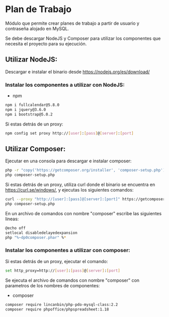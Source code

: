 # Plan de Trabajo

Módulo que permite crear planes de trabajo a partir de usuario y contraseña alojado en MySQL.

Se debe descargar NodeJS y Composer para utilizar los componentes que necesita el proyecto para su ejecución.

## Utilizar NodeJS:
Descargar e instalar el binario desde https://nodejs.org/es/download/

### Instalar los componentes a utilizar con NodeJS:
* npm
```sh
npm i fullcalendar@5.8.0
npm i jquery@3.6.0
npm i bootstrap@5.0.2
```
Si estas detrás de un proxy:
```sh
npm config set proxy http://[user]:[pass]@[server]:[port]
```

## Utilizar Composer:
Ejecutar en una consola para descargar e instalar composer:
```sh 
php -r "copy('https://getcomposer.org/installer', 'composer-setup.php');" 
php composer-setup.php
```
Si estas detrás de un proxy, utiliza curl donde el binario se encuentra en https://curl.se/windows/, y ejecutas los siguientes comandos:
```sh 
curl --proxy "http://[user]:[pass]@[server]:[port]" https://getcomposer.org/installer > composer-setup.php
php composer-setup.php
```
En un archivo de comandos con nombre "composer" escribe las siguientes lineas:
```sh
@echo off
setlocal disabledelayedexpansion
php "%~dp0composer.phar" %*
```

### Instalar los componentes a utilizar con composer:
Si estas detrás de un proxy, ejecutar el comando:
```sh
set http_proxy=http://[user]:[pass]@[server]:[port]
```
Se ejecuta el archivo de comandos con nombre "composer" con  parametros de los nombres de componentes:
* composer
```sh
composer require lincanbin/php-pdo-mysql-class:2.2
composer require phpoffice/phpspreadsheet:1.18
```
